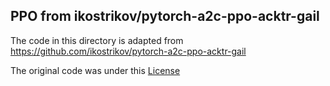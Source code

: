 ## PPO from ikostrikov/pytorch-a2c-ppo-acktr-gail

The code in this directory is adapted from
https://github.com/ikostrikov/pytorch-a2c-ppo-acktr-gail

The original code was under this [License](LICENSE)
